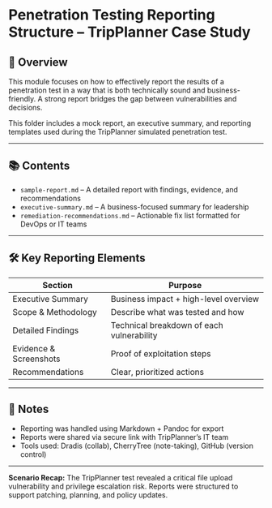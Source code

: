 # Penetration Testing Reporting Structure – TripPlanner Case Study

## 🧾 Overview

This module focuses on how to effectively report the results of a penetration test in a way that is both technically sound and business-friendly. A strong report bridges the gap between vulnerabilities and decisions.

This folder includes a mock report, an executive summary, and reporting templates used during the TripPlanner simulated penetration test.

---

## 📚 Contents

- `sample-report.md` – A detailed report with findings, evidence, and recommendations  
- `executive-summary.md` – A business-focused summary for leadership  
- `remediation-recommendations.md` – Actionable fix list formatted for DevOps or IT teams

---

## 🛠️ Key Reporting Elements

| Section               | Purpose                                          |
|-----------------------|--------------------------------------------------|
| Executive Summary     | Business impact + high-level overview           |
| Scope & Methodology   | Describe what was tested and how                |
| Detailed Findings     | Technical breakdown of each vulnerability       |
| Evidence & Screenshots| Proof of exploitation steps                     |
| Recommendations       | Clear, prioritized actions                      |

---

## 📌 Notes

- Reporting was handled using Markdown + Pandoc for export  
- Reports were shared via secure link with TripPlanner’s IT team  
- Tools used: Dradis (collab), CherryTree (note-taking), GitHub (version control)

---

**Scenario Recap:** The TripPlanner test revealed a critical file upload vulnerability and privilege escalation risk. Reports were structured to support patching, planning, and policy updates.
